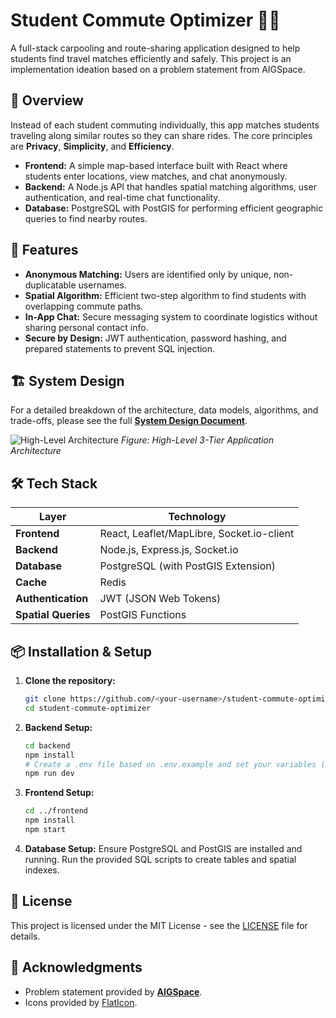 # Student Commute Optimizer 🚗🎒

A full-stack carpooling and route-sharing application designed to help students find travel matches efficiently and safely. This project is an implementation ideation based on a problem statement from AIGSpace.

## 📖 Overview

Instead of each student commuting individually, this app matches students traveling along similar routes so they can share rides. The core principles are **Privacy**, **Simplicity**, and **Efficiency**.

- **Frontend:** A simple map-based interface built with React where students enter locations, view matches, and chat anonymously.
- **Backend:** A Node.js API that handles spatial matching algorithms, user authentication, and real-time chat functionality.
- **Database:** PostgreSQL with PostGIS for performing efficient geographic queries to find nearby routes.

## 🚀 Features

-   **Anonymous Matching:** Users are identified only by unique, non-duplicatable usernames.
-   **Spatial Algorithm:** Efficient two-step algorithm to find students with overlapping commute paths.
-   **In-App Chat:** Secure messaging system to coordinate logistics without sharing personal contact info.
-   **Secure by Design:** JWT authentication, password hashing, and prepared statements to prevent SQL injection.

## 🏗️ System Design

For a detailed breakdown of the architecture, data models, algorithms, and trade-offs, please see the full **[System Design Document](./docs/system-design.md)**.

![High-Level Architecture](./docs/architecture.png)
*Figure: High-Level 3-Tier Application Architecture*

## 🛠️ Tech Stack

| Layer               | Technology                          |
| ------------------- | ----------------------------------- |
| **Frontend**        | React, Leaflet/MapLibre, Socket.io-client |
| **Backend**         | Node.js, Express.js, Socket.io      |
| **Database**        | PostgreSQL (with PostGIS Extension) |
| **Cache**           | Redis                               |
| **Authentication**  | JWT (JSON Web Tokens)               |
| **Spatial Queries** | PostGIS Functions                   |

## 📦 Installation & Setup

1.  **Clone the repository:**
    ```bash
    git clone https://github.com/<your-username>/student-commute-optimizer.git
    cd student-commute-optimizer
    ```

2.  **Backend Setup:**
    ```bash
    cd backend
    npm install
    # Create a .env file based on .env.example and set your variables (DB_URL, JWT_SECRET, etc.)
    npm run dev
    ```

3.  **Frontend Setup:**
    ```bash
    cd ../frontend
    npm install
    npm start
    ```

4.  **Database Setup:** Ensure PostgreSQL and PostGIS are installed and running. Run the provided SQL scripts to create tables and spatial indexes.

## 📄 License

This project is licensed under the MIT License - see the [LICENSE](LICENSE) file for details.

## 🙏 Acknowledgments

- Problem statement provided by **[AIGSpace](https://www.aigspace.com)**.
- Icons provided by [FlatIcon](https://www.flaticon.com).